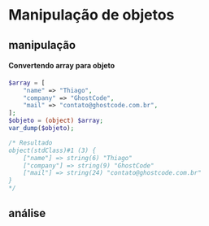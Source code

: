 # Manipulação de objetos

## manipulação

#### Convertendo array para objeto
```php
$array = [
	"name" => "Thiago",
	"company" => "GhostCode",
	"mail" => "contato@ghostcode.com.br",
];
$objeto = (object) $array;
var_dump($objeto);

/* Resultado
object(stdClass)#1 (3) {
	["name"] => string(6) "Thiago"
	["company"] => string(9) "GhostCode"
	["mail"] => string(24) "contato@ghostcode.com.br"
}
*/
```

## análise
```php
```

<!--stackedit_data:
eyJoaXN0b3J5IjpbLTU5NTY2NTM0MSwxMDc4Nzk4OTNdfQ==
-->